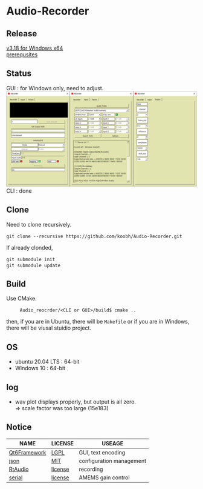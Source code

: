 # Audio-Recorder

## Release
[v3.18 for Windows x64](https://drive.google.com/file/d/1azfhBUI2w7pWoccManPV8AYByTL4aujn/view?usp=sharing)  
[prerequsites](https://drive.google.com/drive/folders/1Lmk2U6LRkfHrNPbzh9A4GqUlnlBc-9yk?usp=sharing)  

   
## Status   
GUI : for Windows only, need to adjust.      
![GUI](doc/Recorder.png)
CLI : done
  
## Clone   
  
Need to clone recursively.  
```
git clone --recursive https://github.com/koobh/Audio-Recorder.git
```
If already clonded,  
```
git submodule init  
git submodule update
```  
  
## Build  
Use CMake.  

```
	 Audio_reocrder/<CLI or GUI>/build$ cmake ..  
```   
then, if you are in Ubuntu, there will be ```Makefile``` or if you are in Windows, there will be viusal stuidio project.   
  
## OS    
+ ubuntu 20.04 LTS : 64-bit   
+ Windows 10 : 64-bit  

## log  
+ wav plot displays properly, but output is all zero.  
=>  scale factor was too large (15e183) 
 
## Notice
|NAME|LICENSE|USEAGE|
|---|---|---|
[Qt6Framework](https://www.qt.io)|[LGPL](https://www.qt.io/terms-conditions/)|GUI, text encoding   
[json](https://github.com/nlohmann/json)|[MIT](https://github.com/nlohmann/json/blob/develop/LICENSE.MIT)| configuration management     
[RtAudio](https://www.music.mcgill.ca/~gary/rtaudio/) |[license](https://www.music.mcgill.ca/~gary/rtaudio/license.html)| recording     
[serial](https://github.com/wjwwood/serial)|[license](https://github.com/wjwwood/serial#license)| AMEMS gain control  
